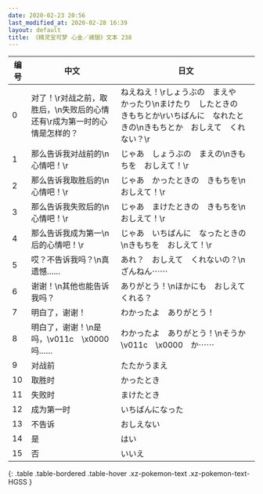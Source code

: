 ```yaml
---
date: 2020-02-23 20:56
last_modified_at: 2020-02-28 16:39
layout: default
title: 《精灵宝可梦 心金／魂银》文本 238
---
```

| 编号 | 中文 | 日文 |
| ---- | ---- | ---- |
| 0 | 对了！\r对战之前，取胜后，\n失败后的心情还有\r成为第一时的心情是怎样的？ | ねえねえ！\rしょうぶの　まえや　かったり\nまけたり　したときの　きもちとか\rいちばんに　なれたときの\nきもちとか　おしえて　くれない？\r |
| 1 | 那么告诉我对战前的\n心情吧！\r | じゃあ　しょうぶの　まえの\nきもちを　おしえて！\r |
| 2 | 那么告诉我取胜后的\n心情吧！\r | じゃあ　かったときの　きもちを\nおしえて！\r |
| 3 | 那么告诉我失败后的\n心情吧！\r | じゃあ　まけたときの　きもちを\nおしえて！\r |
| 4 | 那么告诉我成为第一\n后的心情吧！\r | じゃあ　いちばんに　なったときの\nきもちを　おしえて！\r |
| 5 | 哎？不告诉我吗？\n真遗憾…… | あれ？　おしえて　くれないの？\nざんねん⋯⋯ |
| 6 | 谢谢！\n其他也能告诉我吗？ | ありがとう！\nほかにも　おしえてくれる？ |
| 7 | 明白了，谢谢！ | わかったよ　ありがとう！ |
| 8 | 明白了，谢谢！\n是吗，\v011c　\x0000吗…… | わかったよ　ありがとう！\nそうか　\v011c　\x0000　か⋯⋯ |
| 9 | 对战前 | たたかうまえ |
| 10 | 取胜时 | かったとき |
| 11 | 失败时 | まけたとき |
| 12 | 成为第一时 | いちばんになった |
| 13 | 不告诉 | おしえない |
| 14 | 是 | はい |
| 15 | 否 | いいえ |
{: .table .table-bordered .table-hover .xz-pokemon-text .xz-pokemon-text-HGSS }